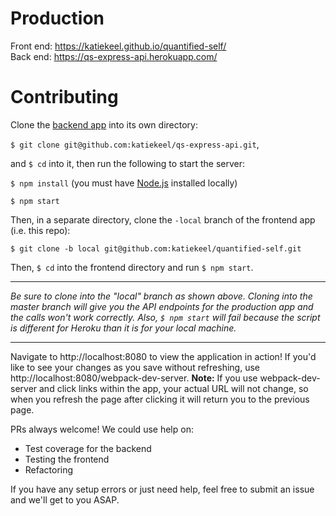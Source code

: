 # Production

Front end: https://katiekeel.github.io/quantified-self/  
Back end: https://qs-express-api.herokuapp.com/

# Contributing

Clone the [backend app](https://github.com/katiekeel/qs-express-api) into its own directory:

`$ git clone git@github.com:katiekeel/qs-express-api.git`,

and `$ cd` into it, then run the following to start the server:  

`$ npm install`  (you must have [Node.js](https://nodejs.org/en/) installed locally)

`$ npm start`

Then, in a separate directory, clone the `-local` branch of the frontend app (i.e. this repo):

`$ git clone -b local git@github.com:katiekeel/quantified-self.git`

Then, `$ cd` into the frontend directory and run `$ npm start`.

-- -- -- --
*Be sure to clone into the "local" branch as shown above. Cloning into the master branch will give you the API endpoints for the production app and the calls won't work correctly. Also, `$ npm start` will fail because the script is different for Heroku than it is for your local machine.*  
-- -- -- --

Navigate to http://localhost:8080 to view the application in action! If you'd like to see your changes as you save without refreshing, use http://localhost:8080/webpack-dev-server. **Note:** If you use webpack-dev-server and click links within the app, your actual URL will not change, so when you refresh the page after clicking it will return you to the previous page.

PRs always welcome! We could use help on:  
- Test coverage for the backend
- Testing the frontend
- Refactoring

If you have any setup errors or just need help, feel free to submit an issue and we'll get to you ASAP.
